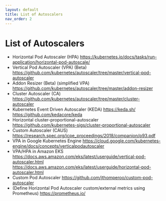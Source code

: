 ```yaml
---
layout: default
title: List of Autoscalers
nav_order: 2
---
```


# List of Autoscalers
- Horizontal Pod Autoscaler (HPA)	https://kubernetes.io/docs/tasks/run-application/horizontal-pod-autoscale/
- Vertical Pod Autoscaler (VPA) (Beta)	https://github.com/kubernetes/autoscaler/tree/master/vertical-pod-autoscaler
- Addon Resizer (Beta) (simplified VPA) https://github.com/kubernetes/autoscaler/tree/master/addon-resizer
- Cluster Autoscaler (CA) https://github.com/kubernetes/autoscaler/tree/master/cluster-autoscaler
- Kubernetes Event Driven Autoscaler (KEDA) https://keda.sh/ https://github.com/kedacore/keda
- Horizontal cluster-proportional-autoscaler https://github.com/kubernetes-sigs/cluster-proportional-autoscaler
- Custom Autoscaler (CAUS) https://research.spec.org/icpe_proceedings/2018/companion/p93.pdf
- VPA in Google Kubernetes Engine https://cloud.google.com/kubernetes-engine/docs/concepts/verticalpodautoscaler
- VPA/HPA in Amazon EKS
https://docs.aws.amazon.com/eks/latest/userguide/vertical-pod-autoscaler.html 
https://docs.aws.amazon.com/eks/latest/userguide/horizontal-pod-autoscaler.html  
- Custom Pod Autoscaler https://github.com/jthomperoo/custom-pod-autoscaler
- (Define Horizontal Pod Autoscaler custom/external metrics using Prometheus) https://prometheus.io/

